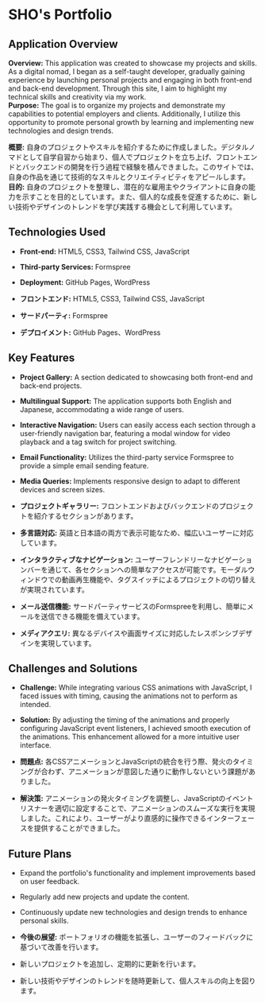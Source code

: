 # SHO's Portfolio

## Application Overview
**Overview:** This application was created to showcase my projects and skills. As a digital nomad, I began as a self-taught developer, gradually gaining experience by launching personal projects and engaging in both front-end and back-end development. Through this site, I aim to highlight my technical skills and creativity via my work.  
**Purpose:** The goal is to organize my projects and demonstrate my capabilities to potential employers and clients. Additionally, I utilize this opportunity to promote personal growth by learning and implementing new technologies and design trends.

**概要:** 自身のプロジェクトやスキルを紹介するために作成しました。デジタルノマドとして自学自習から始まり、個人でプロジェクトを立ち上げ、フロントエンドとバックエンドの開発を行う過程で経験を積んできました。このサイトでは、自身の作品を通じて技術的なスキルとクリエイティビティをアピールします。  
**目的:** 自身のプロジェクトを整理し、潜在的な雇用主やクライアントに自身の能力を示すことを目的としています。また、個人的な成長を促進するために、新しい技術やデザインのトレンドを学び実践する機会として利用しています。

## Technologies Used
* **Front-end:** HTML5, CSS3, Tailwind CSS, JavaScript
* **Third-party Services:** Formspree
* **Deployment:** GitHub Pages, WordPress

* **フロントエンド:** HTML5, CSS3, Tailwind CSS, JavaScript
* **サードパーティ:** Formspree
* **デプロイメント:** GitHub Pages、WordPress

## Key Features
* **Project Gallery:** A section dedicated to showcasing both front-end and back-end projects.
* **Multilingual Support:** The application supports both English and Japanese, accommodating a wide range of users.
* **Interactive Navigation:** Users can easily access each section through a user-friendly navigation bar, featuring a modal window for video playback and a tag switch for project switching.
* **Email Functionality:** Utilizes the third-party service Formspree to provide a simple email sending feature.
* **Media Queries:** Implements responsive design to adapt to different devices and screen sizes.

* **プロジェクトギャラリー:** フロントエンドおよびバックエンドのプロジェクトを紹介するセクションがあります。
* **多言語対応:** 英語と日本語の両方で表示可能なため、幅広いユーザーに対応しています。
* **インタラクティブなナビゲーション:** ユーザーフレンドリーなナビゲーションバーを通じて、各セクションへの簡単なアクセスが可能です。モーダルウィンドウでの動画再生機能や、タグスイッチによるプロジェクトの切り替えが実現されています。
* **メール送信機能:** サードパーティサービスのFormspreeを利用し、簡単にメールを送信できる機能を備えています。
* **メディアクエリ:** 異なるデバイスや画面サイズに対応したレスポンシブデザインを実現しています。

## Challenges and Solutions
* **Challenge:** While integrating various CSS animations with JavaScript, I faced issues with timing, causing the animations not to perform as intended.
* **Solution:** By adjusting the timing of the animations and properly configuring JavaScript event listeners, I achieved smooth execution of the animations. This enhancement allowed for a more intuitive user interface.

* **問題点:** 各CSSアニメーションとJavaScriptの統合を行う際、発火のタイミングが合わず、アニメーションが意図した通りに動作しないという課題がありました。  
* **解決策:** アニメーションの発火タイミングを調整し、JavaScriptのイベントリスナーを適切に設定することで、アニメーションのスムーズな実行を実現しました。これにより、ユーザーがより直感的に操作できるインターフェースを提供することができました。

## Future Plans
* Expand the portfolio's functionality and implement improvements based on user feedback.
* Regularly add new projects and update the content.
* Continuously update new technologies and design trends to enhance personal skills.

* **今後の展望:** ポートフォリオの機能を拡張し、ユーザーのフィードバックに基づいて改善を行います。  
* 新しいプロジェクトを追加し、定期的に更新を行います。  
* 新しい技術やデザインのトレンドを随時更新して、個人スキルの向上を図ります。
